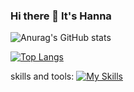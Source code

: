 ### Hi there 👋 It's Hanna

![Anurag's GitHub stats](https://github-readme-stats.vercel.app/api?username=HannaParsa&show_icons=true&theme=transparent)

[![Top Langs](https://github-readme-stats.vercel.app/api/top-langs/?username=HannaParsa&layout=compact)](https://github.com/anuraghazra/github-readme-stats)

skills and tools:
[![My Skills](https://skillicons.dev/icons?i=js,html,css,cs,c,cpp,dotnet,java,linkedin,postman,py,vscode,idea,git,bootstrap,mysql)](https://skillicons.dev)
<!--
**HannaParsa/HannaParsa** is a ✨ _special_ ✨ repository because its `README.md` (this file) appears on your GitHub profile.

*** It's Hanna Parsa and I'm currently learning***


